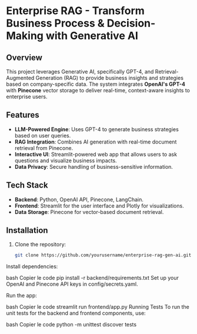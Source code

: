 # Enterprise RAG - Transform Business Process & Decision-Making with Generative AI

## Overview
This project leverages Generative AI, specifically GPT-4, and Retrieval-Augmented Generation (RAG) to provide business insights and strategies based on company-specific data. The system integrates **OpenAI's GPT-4** with **Pinecone** vector storage to deliver real-time, context-aware insights to enterprise users.

## Features
- **LLM-Powered Engine**: Uses GPT-4 to generate business strategies based on user queries.
- **RAG Integration**: Combines AI generation with real-time document retrieval from Pinecone.
- **Interactive UI**: Streamlit-powered web app that allows users to ask questions and visualize business impacts.
- **Data Privacy**: Secure handling of business-sensitive information.

## Tech Stack
- **Backend**: Python, OpenAI API, Pinecone, LangChain.
- **Frontend**: Streamlit for the user interface and Plotly for visualizations.
- **Data Storage**: Pinecone for vector-based document retrieval.

## Installation

1. Clone the repository:

   ```bash
   git clone https://github.com/yourusername/enterprise-rag-gen-ai.git

Install dependencies:

bash
Copier le code
pip install -r backend/requirements.txt
Set up your OpenAI and Pinecone API keys in config/secrets.yaml.

Run the app:

bash
Copier le code
streamlit run frontend/app.py
Running Tests
To run the unit tests for the backend and frontend components, use:

bash
Copier le code
python -m unittest discover tests
